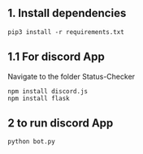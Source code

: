 ## 1. Install dependencies
```
pip3 install -r requirements.txt
```
## 1.1 For discord App
Navigate to the folder Status-Checker
```
npm install discord.js
npm install flask
```

## 2 to run discord App
```
python bot.py
```